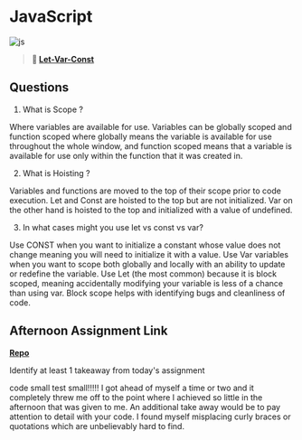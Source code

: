 # JavaScript

![js](https://bcw.blob.core.windows.net/public/img/courses/js.gif)

> **📖 [Let-Var-Const](https://codeworksacademy.com/fs-student-guide/resources/wk2/01-Let-Var-Const)**

## Questions

1. What is Scope ?

Where variables are available for use. Variables can be globally scoped and function scoped where globally means the variable is available for use throughout the whole window, and function scoped means that a variable is available for use only within the function that it was created in. 

2. What is Hoisting ?

Variables and functions are moved to the top of their scope prior to code execution. Let and Const are hoisted to the top but are not initialized. Var on the other hand is hoisted to the top and initialized with a value of undefined.

3. In what cases might you use let vs const vs var?

Use CONST when you want to initialize a constant whose value does not change meaning you will need to initialize it with a value. Use Var variables when you want to scope both globally and locally with an ability to update or redefine the variable. Use Let (the most common) because it is block scoped, meaning accidentally modifying your variable is less of a chance than using var. Block scope helps with identifying bugs and cleanliness of code.

## Afternoon Assignment Link

**[Repo](https://github.com/JeffreyWatson/score)**

Identify at least 1 takeaway from today's assignment


code small test small!!!!! I got ahead of myself a time or two and it completely threw me off to the point where I achieved so little in the afternoon that was given to me. An additional take away would be to pay attention to detail with your code. I found myself misplacing curly braces or quotations which are unbelievably hard to find.